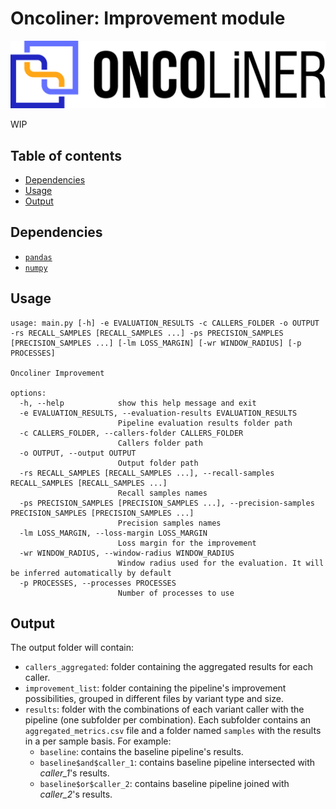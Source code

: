 # Oncoliner: Improvement module <!-- omit in toc -->

![Oncoliner logo](../../docs/images/ONCOLINER_LOGO_COLOR.png)

WIP

## Table of contents<!-- omit in toc -->
- [Dependencies](#dependencies)
- [Usage](#usage)
- [Output](#output)


## Dependencies
* [`pandas`](https://pandas.pydata.org/)
* [`numpy`](https://numpy.org/)


## Usage
```
usage: main.py [-h] -e EVALUATION_RESULTS -c CALLERS_FOLDER -o OUTPUT -rs RECALL_SAMPLES [RECALL_SAMPLES ...] -ps PRECISION_SAMPLES [PRECISION_SAMPLES ...] [-lm LOSS_MARGIN] [-wr WINDOW_RADIUS] [-p PROCESSES]

Oncoliner Improvement

options:
  -h, --help            show this help message and exit
  -e EVALUATION_RESULTS, --evaluation-results EVALUATION_RESULTS
                        Pipeline evaluation results folder path
  -c CALLERS_FOLDER, --callers-folder CALLERS_FOLDER
                        Callers folder path
  -o OUTPUT, --output OUTPUT
                        Output folder path
  -rs RECALL_SAMPLES [RECALL_SAMPLES ...], --recall-samples RECALL_SAMPLES [RECALL_SAMPLES ...]
                        Recall samples names
  -ps PRECISION_SAMPLES [PRECISION_SAMPLES ...], --precision-samples PRECISION_SAMPLES [PRECISION_SAMPLES ...]
                        Precision samples names
  -lm LOSS_MARGIN, --loss-margin LOSS_MARGIN
                        Loss margin for the improvement
  -wr WINDOW_RADIUS, --window-radius WINDOW_RADIUS
                        Window radius used for the evaluation. It will be inferred automatically by default
  -p PROCESSES, --processes PROCESSES
                        Number of processes to use
```

## Output

The output folder will contain:
* `callers_aggregated`: folder containing the aggregated results for each caller.
* `improvement_list`: folder containing the pipeline's improvement possibilities, grouped in different files by variant type and size.
* `results`: folder with the combinations of each variant caller with the pipeline (one subfolder per combination). Each subfolder contains an `aggregated_metrics.csv` file and a folder named `samples` with the results in a per sample basis. For example:
  * `baseline`: contains the baseline pipeline's results.
  * `baseline$and$caller_1`: contains baseline pipeline intersected with *caller_1*'s results.
  * `baseline$or$caller_2`: contains baseline pipeline joined with *caller_2*'s results.